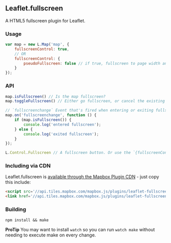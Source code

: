 ## Leaflet.fullscreen
A HTML5 fullscreen plugin for Leaflet.

### Usage

``` js
var map = new L.Map('map', {
    fullscreenControl: true,
    // OR
    fullscreenControl: {
        pseudoFullscreen: false // if true, fullscreen to page width and height
    }
});
```

### API

``` js
map.isFullscreen() // Is the map fullscreen?
map.toggleFullscreen() // Either go fullscreen, or cancel the existing fullscreen.

// `fullscreenchange` Event that's fired when entering or exiting fullscreen.
map.on('fullscreenchange', function () {
    if (map.isFullscreen()) {
        console.log('entered fullscreen');
    } else {
        console.log('exited fullscreen');
    }
});

L.Control.Fullscreen // A fullscreen button. Or use the `{fullscreenControl: true}` option when creating L.Map.
```

### Including via CDN

Leaflet.fullscreen is [available through the Mapbox Plugin CDN](https://www.mapbox.com/mapbox.js/plugins/#leaflet-fullscreen) - just copy this include:

```html
<script src='//api.tiles.mapbox.com/mapbox.js/plugins/leaflet-fullscreen/v0.0.2/Leaflet.fullscreen.min.js'></script>
<link href='//api.tiles.mapbox.com/mapbox.js/plugins/leaflet-fullscreen/v0.0.2/leaflet.fullscreen.css' rel='stylesheet' />
```

### Building

    npm install && make

__ProTip__ You may want to install `watch` so you can run `watch make`
without needing to execute make on every change.
